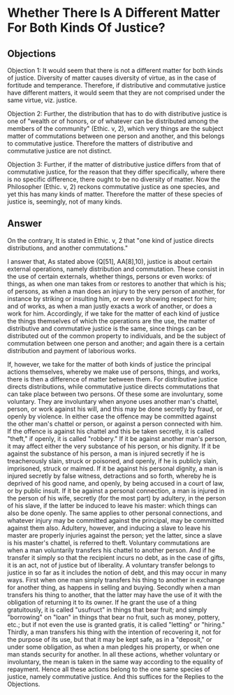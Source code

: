 # Whether There Is A Different Matter For Both Kinds Of Justice?

## Objections

Objection 1: It would seem that there is not a different matter for both kinds of justice. Diversity of matter causes diversity of virtue, as in the case of fortitude and temperance. Therefore, if distributive and commutative justice have different matters, it would seem that they are not comprised under the same virtue, viz. justice.

Objection 2: Further, the distribution that has to do with distributive justice is one of "wealth or of honors, or of whatever can be distributed among the members of the community" (Ethic. v, 2), which very things are the subject matter of commutations between one person and another, and this belongs to commutative justice. Therefore the matters of distributive and commutative justice are not distinct.

Objection 3: Further, if the matter of distributive justice differs from that of commutative justice, for the reason that they differ specifically, where there is no specific difference, there ought to be no diversity of matter. Now the Philosopher (Ethic. v, 2) reckons commutative justice as one species, and yet this has many kinds of matter. Therefore the matter of these species of justice is, seemingly, not of many kinds.

## Answer

On the contrary, It is stated in Ethic. v, 2 that "one kind of justice directs distributions, and another commutations."

I answer that, As stated above (Q[51], AA[8],10), justice is about certain external operations, namely distribution and commutation. These consist in the use of certain externals, whether things, persons or even works: of things, as when one man takes from or restores to another that which is his; of persons, as when a man does an injury to the very person of another, for instance by striking or insulting him, or even by showing respect for him; and of works, as when a man justly exacts a work of another, or does a work for him. Accordingly, if we take for the matter of each kind of justice the things themselves of which the operations are the use, the matter of distributive and commutative justice is the same, since things can be distributed out of the common property to individuals, and be the subject of commutation between one person and another; and again there is a certain distribution and payment of laborious works.

If, however, we take for the matter of both kinds of justice the principal actions themselves, whereby we make use of persons, things, and works, there is then a difference of matter between them. For distributive justice directs distributions, while commutative justice directs commutations that can take place between two persons. Of these some are involuntary, some voluntary. They are involuntary when anyone uses another man's chattel, person, or work against his will, and this may be done secretly by fraud, or openly by violence. In either case the offence may be committed against the other man's chattel or person, or against a person connected with him. If the offence is against his chattel and this be taken secretly, it is called "theft," if openly, it is called "robbery." If it be against another man's person, it may affect either the very substance of his person, or his dignity. If it be against the substance of his person, a man is injured secretly if he is treacherously slain, struck or poisoned, and openly, if he is publicly slain, imprisoned, struck or maimed. If it be against his personal dignity, a man is injured secretly by false witness, detractions and so forth, whereby he is deprived of his good name, and openly, by being accused in a court of law, or by public insult. If it be against a personal connection, a man is injured in the person of his wife, secretly (for the most part) by adultery, in the person of his slave, if the latter be induced to leave his master: which things can also be done openly. The same applies to other personal connections, and whatever injury may be committed against the principal, may be committed against them also. Adultery, however, and inducing a slave to leave his master are properly injuries against the person; yet the latter, since a slave is his master's chattel, is referred to theft. Voluntary commutations are when a man voluntarily transfers his chattel to another person. And if he transfer it simply so that the recipient incurs no debt, as in the case of gifts, it is an act, not of justice but of liberality. A voluntary transfer belongs to justice in so far as it includes the notion of debt, and this may occur in many ways. First when one man simply transfers his thing to another in exchange for another thing, as happens in selling and buying. Secondly when a man transfers his thing to another, that the latter may have the use of it with the obligation of returning it to its owner. If he grant the use of a thing gratuitously, it is called "usufruct" in things that bear fruit; and simply "borrowing" on "loan" in things that bear no fruit, such as money, pottery, etc.; but if not even the use is granted gratis, it is called "letting" or "hiring." Thirdly, a man transfers his thing with the intention of recovering it, not for the purpose of its use, but that it may be kept safe, as in a "deposit," or under some obligation, as when a man pledges his property, or when one man stands security for another. In all these actions, whether voluntary or involuntary, the mean is taken in the same way according to the equality of repayment. Hence all these actions belong to the one same species of justice, namely commutative justice. And this suffices for the Replies to the Objections.
